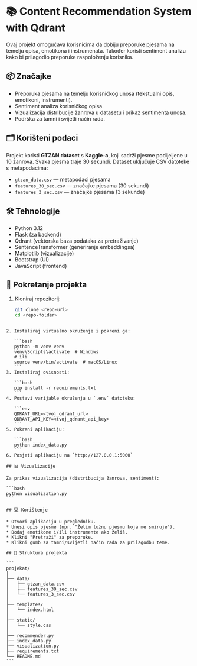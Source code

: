 # 📚 Content Recommendation System with Qdrant

Ovaj projekt omogućava korisnicima da dobiju preporuke pjesama na temelju opisa, emotikona i instrumenata. Također koristi sentiment analizu kako bi prilagodio preporuke raspoloženju korisnika.

## 📦 Značajke
- Preporuka pjesama na temelju korisničkog unosa (tekstualni opis, emotikoni, instrumenti).
- Sentiment analiza korisničkog opisa.
- Vizualizacija distribucije žanrova u datasetu i prikaz sentimenta unosa.
- Podrška za tamni i svijetli način rada.

## 🗂️ Korišteni podaci
Projekt koristi **GTZAN dataset** s **Kaggle-a**, koji sadrži pjesme podijeljene u 10 žanrova. Svaka pjesma traje 30 sekundi. Dataset uključuje CSV datoteke s metapodacima:
- `gtzan_data.csv` — metapodaci pjesama
- `features_30_sec.csv` — značajke pjesama (30 sekundi)
- `features_3_sec.csv` — značajke pjesama (3 sekunde)

## 🛠️ Tehnologije
- Python 3.12
- Flask (za backend)
- Qdrant (vektorska baza podataka za pretraživanje)
- SentenceTransformer (generiranje embeddingsa)
- Matplotlib (vizualizacije)
- Bootstrap (UI)
- JavaScript (frontend)

## 🚀 Pokretanje projekta
1. Kloniraj repozitorij:
   ```bash
   git clone <repo-url>
   cd <repo-folder>
````

2. Instaliraj virtualno okruženje i pokreni ga:

   ```bash
   python -m venv venv
   venv\Scripts\activate  # Windows
   # ili
   source venv/bin/activate  # macOS/Linux
   ```
3. Instaliraj ovisnosti:

   ```bash
   pip install -r requirements.txt
   ```
4. Postavi varijable okruženja u `.env` datoteku:

   ```env
   QDRANT_URL=<tvoj_qdrant_url>
   QDRANT_API_KEY=<tvoj_qdrant_api_key>
   ```
5. Pokreni aplikaciju:

   ```bash
   python index_data.py
   ```
6. Posjeti aplikaciju na `http://127.0.0.1:5000`

## 📊 Vizualizacije

Za prikaz vizualizacija (distribucija žanrova, sentiment):

```bash
python visualization.py
```

## 💻 Korištenje

* Otvori aplikaciju u pregledniku.
* Unesi opis pjesme (npr. "Želim tužnu pjesmu koja me smiruje").
* Dodaj emotikone i/ili instrumente ako želiš.
* Klikni "Pretraži" za preporuke.
* Klikni gumb za tamni/svijetli način rada za prilagodbu teme.

## 📂 Struktura projekta

```
projekat/
│
├── data/
│   ├── gtzan_data.csv
│   ├── features_30_sec.csv
│   └── features_3_sec.csv
│
├── templates/
│   └── index.html
│
├── static/
│   └── style.css
│
├── recommender.py
├── index_data.py
├── visualization.py
├── requirements.txt
└── README.md
```






